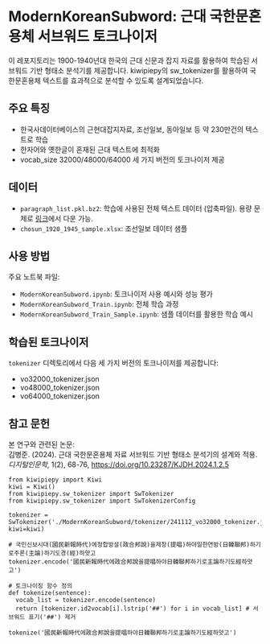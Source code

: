 # ModernKoreanSubword: 근대 국한문혼용체 서브워드 토크나이저

이 레포지토리는 1900-1940년대 한국의 근대 신문과 잡지 자료를 활용하여 학습된 서브워드 기반 형태소 분석기를 제공합니다. kiwipiepy의 sw_tokenizer를 활용하여 국한문혼용체 텍스트를 효과적으로 분석할 수 있도록 설계되었습니다.

## 주요 특징

- 한국사데이터베이스의 근현대잡지자료, 조선일보, 동아일보 등 약 230만건의 텍스트로 학습
- 한자어와 옛한글이 혼재된 근대 텍스트에 최적화
- vocab_size 32000/48000/64000 세 가지 버전의 토크나이저 제공

## 데이터

- `paragraph_list.pkl.bz2`: 학습에 사용된 전체 텍스트 데이터 (압축파일). 용량 문제로 [링크](https://drive.google.com/file/d/1LzD9zL2p93sMGTnT-sK9fiMgqhsyzTeE/view?usp=sharing)에서 다운 가능.
- `chosun_1920_1945_sample.xlsx`: 조선일보 데이터 샘플

## 사용 방법

주요 노트북 파일:
- `ModernKoreanSubword.ipynb`: 토크나이저 사용 예시와 성능 평가
- `ModernKoreanSubword_Train.ipynb`: 전체 학습 과정
- `ModernKoreanSubword_Train_Sample.ipynb`: 샘플 데이터를 활용한 학습 예시

## 학습된 토크나이저

`tokenizer` 디렉토리에서 다음 세 가지 버전의 토크나이저를 제공합니다:
- vo32000_tokenizer.json
- vo48000_tokenizer.json  
- vo64000_tokenizer.json

## 참고 문헌

본 연구와 관련된 논문:  
김병준. (2024). 근대 국한문혼용체 자료 서브워드 기반 형태소 분석기의 설계와 적용. _디지털인문학_, 1(2), 68-76, https://doi.org/10.23287/KJDH.2024.1.2.5

```
from kiwipiepy import Kiwi
kiwi = Kiwi()
from kiwipiepy.sw_tokenizer import SwTokenizer
from kiwipiepy.sw_tokenizer import SwTokenizerConfig

tokenizer = SwTokenizer('./ModernKoreanSubword/tokenizer/241112_vo32000_tokenizer.json', kiwi=kiwi)

# 국민신보시대(國民新報時代)에정합방설(政合邦說)을제창(提唱)하야일한연방(日韓聯邦)하기로주론(主論)하기도경(經)하얏고
tokenizer.encode('國民新報時代에政合邦說을提唱하야日韓聯邦하기로主論하기도經하얏고')

# 토크나이징 함수 정의
def tokenize(sentence):
  vocab_list = tokenizer.encode(sentence)
  return [tokenizer.id2vocab[i].lstrip('##') for i in vocab_list] # 서브워드 표기('##') 제거

tokenize('國民新報時代에政合邦說을提唱하야日韓聯邦하기로主論하기도經하얏고')

```
